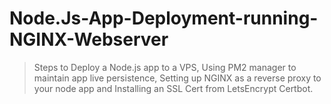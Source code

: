 # Node.Js-App-Deployment-running-NGINX-Webserver
> Steps to Deploy a Node.js app to a VPS, Using PM2 manager to maintain app live persistence, Setting up NGINX as a reverse proxy to your node app and Installing an SSL Cert from LetsEncrypt Certbot.
